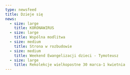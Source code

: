 ```yaml
---
type: newsfeed
title: Dzieje się
news:
  - size: large
    title: KORONAWIRUS
  - size: large
    title: Wspólna modlitwa
  - size: medium
    title: Strona w rozbudowie
  - size: medium
    title: Weekend Ewangelizacji dzieci - Tymoteusz
  - size: large
    title: Rekolekcje wielkopostne 30 marca-1 kwietnia
---
```


